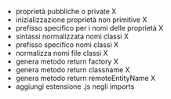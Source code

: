 - proprietà pubbliche o private X 
- inizializzazione proprietà non primitive X
- prefisso specifico per i nomi delle proprietà X
- sintassi normalizzata nomi classi X
- prefisso specifico nomi classi X 
- normalizza nomi file classi X
- genera metodo return factory X 
- genera metodo return classname X 
- genera metodo return remoteEntityName X 
- aggiungi estensione .js negli imports 